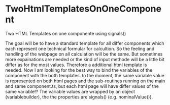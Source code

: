 # TwoHtmlTemplatesOnOneComponent
Two HTML Templates on one componente using signals()

The goal will be to have a standard template for all differ components which each represent one technical formular for calcultion.
So the feeling and handling of the webpage on all calculation will be the same. But sometimes more expainations are needed or the kind of input methode will be a little bit differ as for the most values. Therefore a additional html template is needed.
Now I am looking for the best way to bind the variables of the component with the both templates. 
In the moment, the same variable value is represented on both html pages and the sub-routines running on the main and same  component.ts, but each html page will have differ values of the same variable!?
The variable values are wrapped by an object (variablebuilder), the the properties are signals() (e.g. nominalValue()).
